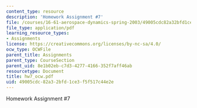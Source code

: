 ```yaml
---
content_type: resource
description: 'Homework Assignment #7'
file: /courses/16-61-aerospace-dynamics-spring-2003/49005cdc82a32bfd1ce3f5f517c44e2e_hw7_ocw.pdf
file_type: application/pdf
learning_resource_types:
- Assignments
license: https://creativecommons.org/licenses/by-nc-sa/4.0/
ocw_type: OCWFile
parent_title: Assignments
parent_type: CourseSection
parent_uid: 8e1b02eb-c7d3-4277-4166-352f7aff46ab
resourcetype: Document
title: hw7_ocw.pdf
uid: 49005cdc-82a3-2bfd-1ce3-f5f517c44e2e
---
```

Homework Assignment #7